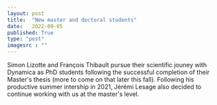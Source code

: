 ```yaml
---
layout: post
title:  "New master and doctoral students"
date:   2022-09-05
published: True
type: "post"
imagesrc : ""
---
```


Simon Lizotte and François Thibault pursue their scientific jouney with Dynamica as PhD students following the successful completion of their Master's thesis (more to come on that later this fall). Following his productive summer intership in 2021, Jérémi Lesage also decided to continue working with us at the master's level.
